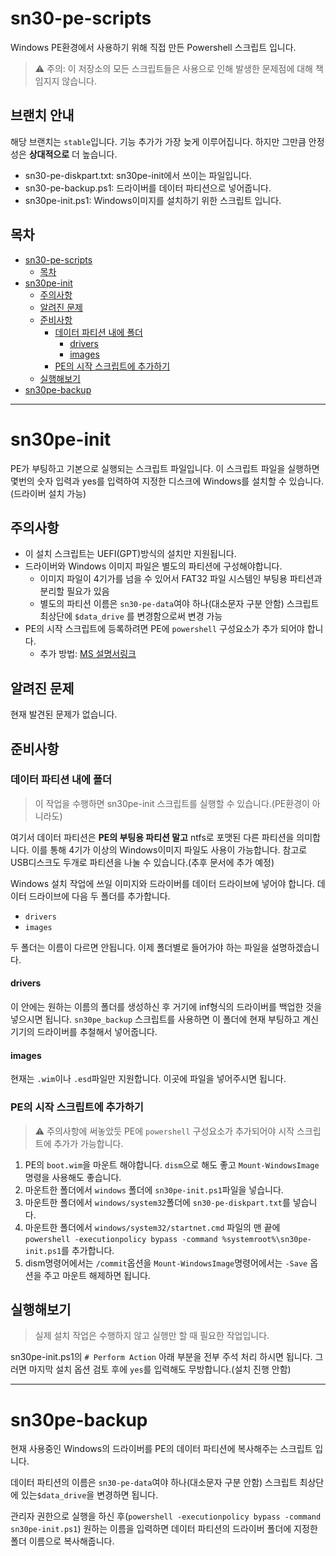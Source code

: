 # sn30-pe-scripts
Windows PE환경에서 사용하기 위해 직접 만든 Powershell 스크립트 입니다.
> ⚠️ 주의: 이 저장소의 모든 스크립트들은  사용으로 인해 발생한 문제점에 대해 책임지지 않습니다.

## 브랜치 안내
해당 브랜치는 `stable`입니다. 기능 추가가 가장 늦게 이루어집니다. 하지만 그만큼 안정성은 **상대적으로** 더 높습니다.

* sn30-pe-diskpart.txt: sn30pe-init에서 쓰이는 파일입니다.
* sn30-pe-backup.ps1: 드라이버를 데이터 파티션으로 넣어줍니다.
* sn30pe-init.ps1: Windows이미지를 설치하기 위한 스크립트 입니다.

## 목차
- [sn30-pe-scripts](#sn30-pe-scripts)
  - [목차](#목차)
- [sn30pe-init](#sn30pe-init)
  - [주의사항](#주의사항)
  - [알려진 문제](#알려진-문제)
  - [준비사항](#준비사항)
    - [데이터 파티션 내에 폴더](#데이터-파티션-내에-폴더)
      - [drivers](#drivers)
      - [images](#images)
    - [PE의 시작 스크립트에 추가하기](#pe의-시작-스크립트에-추가하기)
  - [실행해보기](#실행해보기)
- [sn30pe-backup](#sn30pe-backup)

---

# sn30pe-init
PE가 부팅하고 기본으로 실행되는 스크립트 파일입니다. 이 스크립트 파일을 실행하면 몇번의 숫자 입력과 yes를 입력하여 지정한 디스크에 Windows를 설치할 수 있습니다.(드라이버 설치 가능)
## 주의사항
* 이 설치 스크립트는 UEFI(GPT)방식의 설치만 지원됩니다.
* 드라이버와 Windows 이미지 파일은 별도의 파티션에 구성해야합니다.
    * 이미지 파일이 4기가를 넘을 수 있어서 FAT32 파일 시스템인 부팅용 파티션과 분리할 필요가 있음
    * 별도의 파티션 이름은 `sn30-pe-data`여야 하나(대소문자 구분 안함) 스크립트 최상단에 `$data_drive` 를 변경함으로써 변경 가능
* PE의 시작 스크립트에 등록하려면 PE에 `powershell` 구성요소가 추가 되어야 합니다.
    * 추가 방법: [MS 설명서링크](https://docs.microsoft.com/ko-kr/windows-hardware/manufacture/desktop/winpe-adding-powershell-support-to-windows-pe)
## 알려진 문제
현재 발견된 문제가 없습니다.

## 준비사항
### 데이터 파티션 내에 폴더
> 이 작업을 수행하면 sn30pe-init 스크립트를 실행할 수 있습니다.(PE환경이 아니라도)

여기서 데이터 파티션은 **PE의 부팅용 파티션 말고** ntfs로 포맷된 다른 파티션을 의미합니다. 이를 통해 4기가 이상의 Windows이미지 파일도 사용이 가능합니다.
참고로 USB디스크도 두개로 파티션을 나눌 수 있습니다.(추후 문서에 추가 예정)


Windows 설치 작업에 쓰일 이미지와 드라이버를 데이터 드라이브에 넣어야 합니다. 데이터 드라이브에 다음 두 폴더를 추가합니다.
* `drivers`
* `images`

두 폴더는 이름이 다르면 안됩니다. 이제 폴더별로 들어가야 하는 파일을 설명하겠습니다.
#### drivers
이 안에는 원하는 이름의 폴더를 생성하신 후 거기에 inf형식의 드라이버를 백업한 것을 넣으시면 됩니다. `sn30pe_backup` 스크립트를 사용하면 이 폴더에 현재 부팅하고 계신 기기의 드라이버를 추철해서 넣어줍니다.
#### images
현재는 `.wim`이나 `.esd`파일만 지원합니다. 이곳에 파일을 넣어주시면 됩니다.
### PE의 시작 스크립트에 추가하기
> ⚠️ 주의사항에 써놓았듯 PE에 `powershell` 구성요소가 추가되어야 시작 스크립트에 추가가 가능합니다.

1. PE의 `boot.wim`을 마운트 해야합니다. `dism`으로 해도 좋고 `Mount-WindowsImage`명령을 사용해도 좋습니다.
2. 마운트한 폴더에서 `windows` 폴더에 `sn30pe-init.ps1`파일을 넣습니다.
3. 마운트한 폴더에서 `windows/system32`폴더에 `sn30-pe-diskpart.txt`를 넣습니다.
3. 마운트한 폴더에서 `windows/system32/startnet.cmd` 파일의 맨 끝에 `powershell -executionpolicy bypass -command %systemroot%\sn30pe-init.ps1`를 추가합니다.
4. dism명령어에서는 `/commit`옵션을 `Mount-WindowsImage`명령어에서는 `-Save` 옵션을 주고 마운트 해제하면 됩니다.
## 실행해보기
> 실제 설치 작업은 수행하지 않고 실행만 할 때 필요한 작업입니다.

sn30pe-init.ps1의 `# Perform Action` 아래 부분을 전부 주석 처리 하시면 됩니다. 그러면 마지막 설치 옵션 검토 후에 `yes`를 입력해도 무방합니다.(설치 진행 안함)

---
# sn30pe-backup
현재 사용중인 Windows의 드라이버를 PE의 데이터 파티션에 복사해주는 스크립트 입니다.

데이터 파티션의 이름은 `sn30-pe-data`여야 하나(대소문자 구분 안함) 스크립트 최상단에 있는`$data_drive`을 변경하면 됩니다.

관리자 권한으로 실행을 하신 후(`powershell -executionpolicy bypass -command sn30pe-init.ps1`) 원하는 이름을 입력하면 데이터 파티션의 드라이버 폴더에 지정한 폴더 이름으로 복사해줍니다.